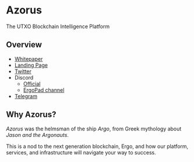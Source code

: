 # Azorus

The UTXO Blockchain Intelligence Platform

## Overview

* [Whitepaper](https://github.com/gsblabsio/azorus/blob/main/WHITEPAPER.md)
* [Landing Page](https://www.azorus.xyz/)
* [Twitter](https://twitter.com/azorus_xyz)
* Discord
	+ [Official](https://discord.gg/VXPSCBtN6S)
	+ [ErgoPad channel](https://discord.gg/MdQMWGgcPP)
* [Telegram](https://t.me/+W0Cnh7E3H045NzNh)


## Why Azorus?

*Azorus* was the helmsman of the ship *Argo*, from Greek mythology about *Jason and the Argonauts*.

This is a nod to the next generation blockchain, Ergo, and how our platform, services, and infrastructure will navigate your way to success. 




